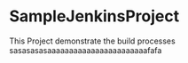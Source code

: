 # SampleJenkinsProject
This Project demonstrate the build processes
sasasasasaaaaaaaaaaaaaaaaaaaaaaafafa
